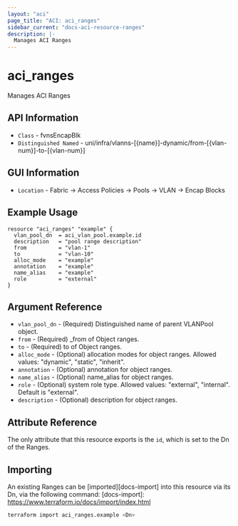 ```yaml
---
layout: "aci"
page_title: "ACI: aci_ranges"
sidebar_current: "docs-aci-resource-ranges"
description: |-
  Manages ACI Ranges
---
```


# aci_ranges #

Manages ACI Ranges

## API Information ##

* `Class` - fvnsEncapBlk
* `Distinguished Named` - uni/infra/vlanns-[{name}]-dynamic/from-[{vlan-num}]-to-[{vlan-num}]

## GUI Information ##

* `Location` - Fabric -> Access Policies -> Pools -> VLAN -> Encap Blocks

## Example Usage ##

```hcl
resource "aci_ranges" "example" {
  vlan_pool_dn  = aci_vlan_pool.example.id
  description   = "pool range description"
  from          = "vlan-1"
  to            = "vlan-10"
  alloc_mode    = "example"
  annotation    = "example"
  name_alias    = "example"
  role          = "external"
}
```

## Argument Reference ##

* `vlan_pool_dn` - (Required) Distinguished name of parent VLANPool object.
* `from` - (Required) _from of Object ranges.
* `to` - (Required) to of Object ranges.
* `alloc_mode` - (Optional) allocation modes for object ranges.  Allowed values: "dynamic", "static", "inherit".
* `annotation` - (Optional) annotation for object ranges.
* `name_alias` - (Optional) name_alias for object ranges.
* `role` - (Optional) system role type.  Allowed values: "external", "internal".  Default is "external".
* `description` - (Optional) description for object ranges.

## Attribute Reference ##

The only attribute that this resource exports is the `id`, which is set to the
Dn of the Ranges.

## Importing ##

An existing Ranges can be [imported][docs-import] into this resource via its Dn, via the following command:
[docs-import]: <https://www.terraform.io/docs/import/index.html>

```bash
terraform import aci_ranges.example <Dn>
```
